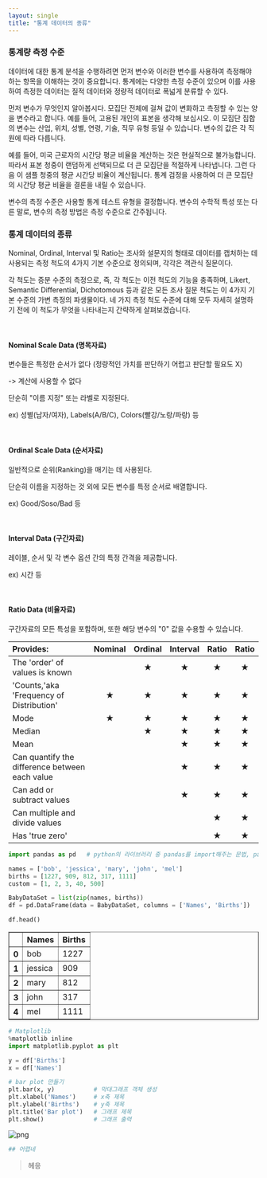 ```yaml
---
layout: single
title: "통계 데이터의 종류"
---
```



### **통계량 측정 수준**

데이터에 대한 통계 분석을 수행하려면 먼저 변수와 이러한 변수를 사용하여 측정해야 하는 항목을 이해하는 것이 중요합니다. 통계에는 다양한 측정 수준이 있으며 이를 사용하여 측정한 데이터는 질적 데이터와 정량적 데이터로 폭넓게 분류할 수 있다.

먼저 변수가 무엇인지 알아봅시다. 모집단 전체에 걸쳐 값이 변화하고 측정할 수 있는 양을 변수라고 합니다. 예를 들어, 고용된 개인의 표본을 생각해 보십시오. 이 모집단 집합의 변수는 산업, 위치, 성별, 연령, 기술, 직무 유형 등일 수 있습니다. 변수의 값은 각 직원에 따라 다릅니다.

예를 들어, 미국 근로자의 시간당 평균 비율을 계산하는 것은 현실적으로 불가능합니다. 따라서 표본 청중이 랜덤하게 선택되므로 더 큰 모집단을 적절하게 나타냅니다. 그런 다음 이 샘플 청중의 평균 시간당 비율이 계산됩니다. 통계 검정을 사용하여 더 큰 모집단의 시간당 평균 비율을 결론을 내릴 수 있습니다.

변수의 측정 수준은 사용할 통계 테스트 유형을 결정합니다. 변수의 수학적 특성 또는 다른 말로, 변수의 측정 방법은 측정 수준으로 간주됩니다.

### 통계 데이터의 종류

Nominal, Ordinal, Interval 및 Ratio는 조사와 설문지의 형태로 데이터를 캡처하는 데 사용되는 측정 척도의 4가지 기본 수준으로 정의되며, 각각은 객관식 질문이다.

각 척도는 증분 수준의 측정으로, 즉, 각 척도는 이전 척도의 기능을 충족하며, Likert, Semantic Differential, Dichotomous 등과 같은 모든 조사 질문 척도는 이 4가지 기본 수준의 가변 측정의 파생물이다. 네 가지 측정 척도 수준에 대해 모두 자세히 설명하기 전에 이 척도가 무엇을 나타내는지 간략하게 살펴보겠습니다.

<br>

#### Nominal Scale Data (명목자료) 

변수들은 특정한 순서가 없다 (정량적인 가치를 판단하기 어렵고 판단할 필요도 X)

-> 계산에 사용할 수 없다

단순히 "이름 지정" 또는 라벨로 지정된다. 

ex) 성별(남자/여자), Labels(A/B/C), Colors(빨강/노랑/파랑) 등 

<br>

#### Ordinal Scale Data (순서자료)

일반적으로 순위(Ranking)을 매기는 데 사용된다.

단순히 이름을 지정하는 것 외에 모든 변수를 특정 순서로 배열합니다.

ex) Good/Soso/Bad 등

<br>

#### Interval Data (구간자료) 

레이블, 순서 및 각 변수 옵션 간의 특정 간격을 제공합니다.

ex) 시간 등

<br>

#### Ratio Data (비율자료)

구간자료의 모든 특성을 포함하며, 또한 해당 변수의 "0" 값을 수용할 수 있습니다.

|Provides:|Nominal|Ordinal|Interval|Ratio|Ratio|
|:-------|:---:|:---:|:---:|:---:|:---:|
|The 'order' of values is known||★|★|★|★|
|'Counts,'aka 'Frequency of Distribution'|★|★|★|★|★|
|Mode|★|★|★|★|★|
|Median||★|★|★|★|
|Mean|||★|★|★|
|Can quantify the difference between each value|||★|★|★|
|Can add or subtract values|||★|★|★|
|Can multiple and divide values||||★|★|
|Has 'true zero'||||★|★|



```python
import pandas as pd   # python의 라이브러리 중 pandas를 import해주는 문법, pandas를 pd로 축약하여 사용하겠다

names = ['bob', 'jessica', 'mary', 'john', 'mel']
births = [1227, 909, 812, 317, 1111]
custom = [1, 2, 3, 40, 500]

BabyDataSet = list(zip(names, births))
df = pd.DataFrame(data = BabyDataSet, columns = ['Names', 'Births'])

df.head()
```




<div>
<style scoped>
    .dataframe tbody tr th:only-of-type {
        vertical-align: middle;
    }

    .dataframe tbody tr th {
        vertical-align: top;
    }

    .dataframe thead th {
        text-align: right;
    }
</style>
<table border="1" class="dataframe">
  <thead>
    <tr style="text-align: right;">
      <th></th>
      <th>Names</th>
      <th>Births</th>
    </tr>
  </thead>
  <tbody>
    <tr>
      <th>0</th>
      <td>bob</td>
      <td>1227</td>
    </tr>
    <tr>
      <th>1</th>
      <td>jessica</td>
      <td>909</td>
    </tr>
    <tr>
      <th>2</th>
      <td>mary</td>
      <td>812</td>
    </tr>
    <tr>
      <th>3</th>
      <td>john</td>
      <td>317</td>
    </tr>
    <tr>
      <th>4</th>
      <td>mel</td>
      <td>1111</td>
    </tr>
  </tbody>
</table>
</div>




```python
# Matplotlib
%matplotlib inline
import matplotlib.pyplot as plt

y = df['Births']
x = df['Names']

# bar plot 만들기
plt.bar(x, y)           # 막대그래프 객체 생성
plt.xlabel('Names')     # x축 제목
plt.ylabel('Births')    # y축 제목
plt.title('Bar plot')   # 그래프 제목
plt.show()              # 그래프 출력
```


    
![png](output_2_0.png)

```python
## 어렵네

```

> 헤응

